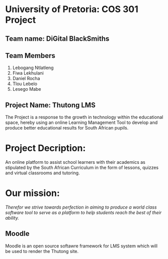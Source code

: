 # University of Pretoria: COS 301 Project 
## Team name: DiGital BlackSmiths
## Team Members

1. Lebogang Ntlatleng		
2. Fiwa	Lekhulani		
3. Daniel	 Rocha		
4. Tlou Lebelo			
5. Lesego Mabe		

## Project Name: Thutong LMS
The Project is a response to the growth in technology within the educational space, hereby using an online Learning Management Tool  to develop and produce better educational results for South African pupils.

# Project Decription: 
An online platform to assist school learners with their academics as stipulated by the South African Curriculum in the form of lessons, quizzes and virtual classrooms and tutoring.

# Our mission: 
*Therefor we strive towards perfection in aiming to produce a world class software tool to serve as a platform to help students reach the best of their ability.*	

## Moodle
Moodle is an open source softawre framework for LMS system which will be used to render the Thutong site.

